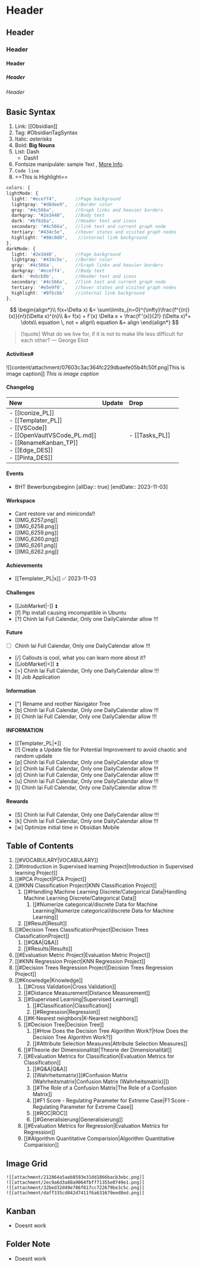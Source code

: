 # Header
## Header
### Header
#### Header
##### Header
###### Header
## Basic Syntax
1. Link: [[Obsidian]]
2. Tag: #ObsidianTagSyntax 
3. Italic: *asterisks*
4. Bold: **Big Nouns**
5. List: Dash 
	 - Dash1
6. Fontsize manipulate: <font size=2>sample Text </font>, [More Info](https://linuxhint.com/markdown-font-size/).
7. `Code line`
8. ==This is Highlight==
```typescript
colors: {
lightMode: {
  light: "#eceff4",       //Page background
  lightgray: "#d8dee9",   //Border color
  gray: "#4c566a",        //Graph links and heavier borders
  darkgray: "#2e3440",    //Body text
  dark: "#bf616a",        //Header text and icons
  secondary: "#4c566a",   //link text and current graph node
  tertiary: "#434c5e",    //hover states and visited graph nodes
  highlight: "#88c0d0",    //internal link background
},
darkMode: {
  light: '#2e3440',       //Page background
  lightgray: '#434c5e',   //Border color
  gray: '#4c566a',        //Graph links and heavier borders
  darkgray: '#eceff4',    //Body text
  dark: '#ebcb8b',        //Header text and icons
  secondary: '#4c566a',   //link text and current graph node
  tertiary: '#e5e9f0',    //hover states and visited graph nodes
  highlight: '#8fbcbb'    //internal link background
},
```

$$
\begin{align*}\\
f(x+\Delta x) &= \sum\limits_{n=0}^{\infty}\frac{f^{(n)}(x)}{n!}(\Delta x)^{n}\\
&= f(x) + f'(x) \Delta x + \frac{f''(x)}{2!} (\Delta x)²+ \dots\\
equation \, not = align\\
equation &= align
\end{align*}
$$

> [!quote] What do we live for, if it is not to make life less difficult for each other?
> — George Eliot
#### Activities#
![[content/attachment/07603c3ac364fc229dbaefe05b4fc50f.png|This is image caption]]
*This is image caption*
#### Changelog

| New                                                                                                                                                                                                                                                                                    | Update | Drop                   |     |
| :------------------------------------------------------------------------------------------------------------------------------------------------------------------------------------------------------------------------------------------------------------------------------------- | :----- | :--------------------- | --- |
| <div>- [[Iconize_PL]]</div><div>- [[Templater_PL]]</div><div>- [[VSCode]]</div><div>- [[OpenVaultVSCode_PL.md]]</div><div>- [[RenameKanban_TP]]</div><div>- [[Edge_DES]]</div><div>- [[Pinta_DES]]</div> |        | - [[Tasks_PL]] |     |


#### Events
-  BHT Bewerbungsbeginn [allDay:: true]  [endDate:: 2023-11-03]
#### Workspace
- Cant restore var and miniconda!!
- [[IMG_6257.png]]
- [[IMG_6258.png]]
- [[IMG_6259.png]]
- [[IMG_6260.png]]
- [[IMG_6261.png]]
- [[IMG_6262.png]]
#### Achievements
- [[Templater_PL|x]] ✅ 2023-11-03

#### Challenges
- [[JobMarket|-]] ⏫
- [f] Pip install causing imcompatible in Ubuntu
- [?] Chinh lai Full Calendar, Only one DailyCalendar allow !!!

#### Future
- [ ] Chinh lai Full Calendar, Only one DailyCalendar allow !!!
- [/] Callouts is cool, what you can learn more about it?
- [[JobMarket|<]] ⏫
- [>] Chinh lai Full Calendar, Only one DailyCalendar allow !!!
- [I] Job Application

#### Information
- ["] Rename and reother Navigator Tree
- [b] Chinh lai Full Calendar, Only one DailyCalendar allow !!!
- [i] Chinh lai Full Calendar, Only one DailyCalendar allow !!!

#### INFORMATION
- [[Templater_PL|*]]
- [!] Create a Update file for Potential Improvement to avoid chaotic and random update
- [p] Chinh lai Full Calendar, Only one DailyCalendar allow !!!
- [c] Chinh lai Full Calendar, Only one DailyCalendar allow !!!
- [d] Chinh lai Full Calendar, Only one DailyCalendar allow !!!
- [u] Chinh lai Full Calendar, Only one DailyCalendar allow !!!
- [l] Chinh lai Full Calendar, Only one DailyCalendar allow !!!

#### Rewards
- [S] Chinh lai Full Calendar, Only one DailyCalendar allow !!!
- [k] Chinh lai Full Calendar, Only one DailyCalendar allow !!!
- [w] Optimize initial time in Obsidian Mobile
## Table of Contents

1. [[#VOCABULARY|VOCABULARY]]
1. [[#Introduction in Supervised learning Project|Introduction in Supervised learning Project]]
1. [[#PCA Project|PCA Project]]
1. [[#KNN Classification Project|KNN Classification Project]]
	1. [[#Handling Machine Learning Discrete/Categorical Data|Handling Machine Learning Discrete/Categorical Data]]
		1. [[#Numerize categorical/discrete Data for Machine Learning|Numerize categorical/discrete Data for Machine Learning]]
	1. [[#Result|Result]]
1. [[#Decision Trees ClassificationProject|Decision Trees ClassificationProject]]
	1. [[#Q&A|Q&A]]
	1. [[#Results|Results]]
1. [[#Evaluation Metric Project|Evaluation Metric Project]]
1. [[#KNN Regression Project|KNN Regression Project]]
1. [[#Decision Trees Regression Project|Decision Trees Regression Project]]
1. [[#Knowledge|Knowledge]]
	1. [[#Cross Validation|Cross Validation]]
	1. [[#Distance Measurement|Distance Measurement]]
	1. [[#Supervised Learning|Supervised Learning]]
		1. [[#Classification|Classification]]
		1. [[#Regression|Regression]]
	1. [[#K-Nearest neighbors|K-Nearest neighbors]]
	1. [[#Decision Tree|Decision Tree]]
		1. [[#How Does the Decision Tree Algorithm Work?|How Does the Decision Tree Algorithm Work?]]
		1. [[#Attribute Selection Measures|Attribute Selection Measures]]
	1. [[#Theorie der Dimensionalität|Theorie der Dimensionalität]]
	1. [[#Evaluation Metrics for Classification|Evaluation Metrics for Classification]]
		1. [[#Q&A|Q&A]]
		1. [[Wahrheitsmatrix)](#Confusion Matrix (Wahrheitsmatrix|Confusion Matrix (Wahrheitsmatrix)]])
		1. [[#The Role of a Confusion Matrix|The Role of a Confusion Matrix]]
		1. [[#F1 Score - Regulating Parameter for Extreme Case|F1 Score - Regulating Parameter for Extreme Case]]
		1. [[#ROC|ROC]]
		1. [[#Generalisierung|Generalisierung]]
	1. [[#Evaluation Metrics for Regression|Evaluation Metrics for Regression]]
	1. [[#Algorithm Quantitative Comparision|Algorithm Quantitative Comparision]]

## Image Grid
```image-layout-masonry-2
![[attachment/212864a5aeb8593e31dd1866bacb3ebc.png]] 
![[attachment/2ec9a6d3a88a9064fbff71355e0749e1.png]] 
![[attachment/32bed32d49e786f617cc722679be3c5c.png]]
![[attachment/daff335cd042d7411f6a631679eed8ed.png]]
```
## Kanban
- Doesnt work
## Folder Note
- Doesnt work